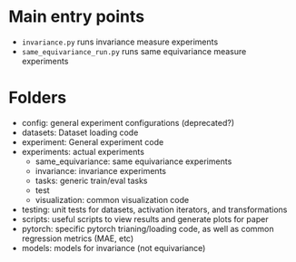 
# Main entry points

* `invariance.py` runs invariance measure experiments
* `same_equivariance_run.py` runs same equivariance measure experiments


# Folders

* config: general experiment configurations (deprecated?)
* datasets: Dataset loading code
* experiment: General experiment code
* experiments: actual experiments
    * same_equivariance: same equivariance experiments
    * invariance: invariance experiments
    * tasks: generic train/eval tasks
    * test
    * visualization: common visualization code 
* testing: unit tests for datasets, activation iterators, and transformations
* scripts: useful scripts to view results and generate plots for paper
* pytorch: specific pytorch trianing/loading code, as well as common regression metrics (MAE, etc)
* models: models for invariance (not equivariance)